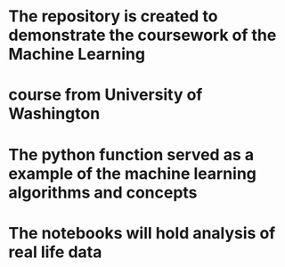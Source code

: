 # The repository is created to demonstrate the coursework of the Machine Learning
# course from University of Washington

# The python function served as a example of the machine learning algorithms and concepts
# The notebooks will hold analysis of real life data
